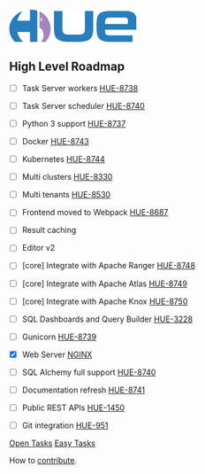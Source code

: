 ![alt text](https://raw.githubusercontent.com/cloudera/hue/master/docs/images/hue_logo.png "Hue Logo")

High Level Roadmap
------------------

* [ ] Task Server workers [HUE-8738](https://issues.cloudera.org/browse/HUE-8738)
* [ ] Task Server scheduler [HUE-8740](https://issues.cloudera.org/browse/HUE-8740)
* [ ] Python 3 support [HUE-8737](https://issues.cloudera.org/browse/HUE-8737)
* [ ] Docker [HUE-8743](https://issues.cloudera.org/browse/HUE-8743)
* [ ] Kubernetes [HUE-8744](https://issues.cloudera.org/browse/HUE-8744)
* [ ] Multi clusters [HUE-8330](https://issues.cloudera.org/browse/HUE-8330)
* [ ] Multi tenants [HUE-8530](https://issues.cloudera.org/browse/HUE-8530)
* [ ] Frontend moved to Webpack [HUE-8687](https://issues.cloudera.org/browse/HUE-8687)
* [ ] Result caching
* [ ] Editor v2
* [ ] [core] Integrate with Apache Ranger [HUE-8748](https://issues.cloudera.org/browse/HUE-8748)
* [ ] [core] Integrate with Apache Atlas [HUE-8749](https://issues.cloudera.org/browse/HUE-8749)
* [ ] [core] Integrate with Apache Knox [HUE-8750](https://issues.cloudera.org/browse/HUE-8750)
* [ ] SQL Dashboards and Query Builder [HUE-3228](https://issues.cloudera.org/browse/HUE-3228)
* [ ] Gunicorn [HUE-8739](https://issues.cloudera.org/browse/HUE-8739)
* [x] Web Server [NGINX](http://gethue.com/using-nginx-to-speed-up-hue-3-8-0/)
* [ ] SQL Alchemy full support [HUE-8740](https://issues.cloudera.org/browse/HUE-8740)
* [ ] Documentation refresh [HUE-8741](https://issues.cloudera.org/browse/HUE-8741)
* [ ] Public REST APIs [HUE-1450](https://issues.cloudera.org/browse/HUE-1450)
* [ ] Git integration [HUE-951](https://issues.cloudera.org/browse/HUE-951)


[Open Tasks](https://issues.cloudera.org/projects/HUE/issues)
[Easy Tasks](https://issues.cloudera.org/browse/HUE-8745?filter=10431)


How to [contribute](CONTRIBUTING.md).
